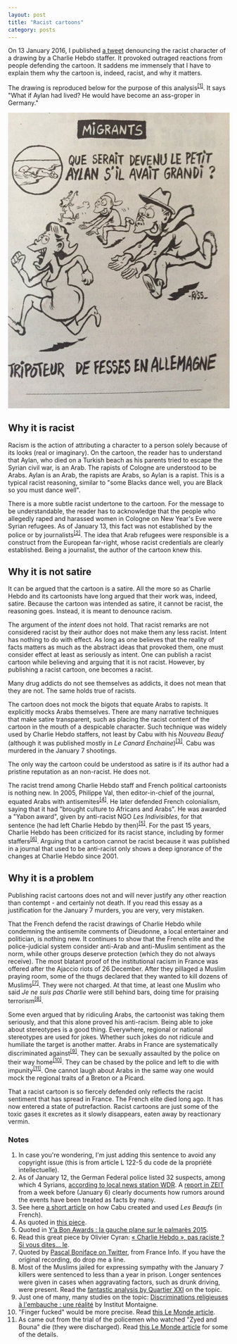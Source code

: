 ```yaml
---
layout: post
title: "Racist cartoons"
category: posts
---
```


On 13 January 2016, I published [a tweet](https://twitter.com/nicolaskb/status/687270412162568192) denouncing the racist character of a drawing by a Charlie Hebdo staffer. It provoked outraged reactions from people defending the cartoon. It saddens me immensely that I have to explain them why the cartoon is, indeed, racist, and why it matters. 

The drawing is reproduced below for the purpose of this analysis<sup><a href="#notes">[1]</a></sup>. It says "What if Aylan had lived? He would have become an ass-groper in Germany."

!["A racist cartoon by a Charlie Hebdo staffer"](/images/racist-cartoon.jpg)

## Why it is racist

Racism is the action of attributing a character to a person solely because of its looks (real or imaginary). On the cartoon, the reader has to understand that Aylan, who died on a Turkish beach as his parents tried to escape the Syrian civil war, is an Arab. The rapists of Cologne are understood to be Arabs. Aylan is an Arab, the rapists are Arabs, so Aylan is a rapist. This is a typical racist reasoning, similar to "some Blacks dance well, you are Black so you must dance well".

There is a more subtle racist undertone to the cartoon. For the message to be understandable, the reader has to acknowledge that the people who allegedly raped and harassed women in Cologne on New Year's Eve were Syrian refugees. As of January 13, this fact was not established by the police or by journalists<sup><a href="#notes">[2]</a></sup>. The idea that Arab refugees were responsible is a construct from the European far-right, whose racist credentials are clearly established. Being a journalist, the author of the cartoon knew this.

## Why it is not satire

It can be argued that the cartoon is a satire. All the more so as Charlie Hebdo and its cartoonists have long argued that their work was, indeed, satire. Because the cartoon was intended as satire, it cannot be racist, the reasoning goes. Instead, it is meant to denounce racism. 

The argument of the _intent_ does not hold. That racist remarks are not considered racist by their author does not make them any less racist. Intent has nothing to do with effect. As long as one believes that the reality of facts matters as much as the abstract ideas that provoked them, one must consider effect at least as seriously as intent. One can publish a racist cartoon while believing and arguing that it is not racist. However, by publishing a racist cartoon, one becomes a racist. 

Many drug addicts do not see themselves as addicts, it does not mean that they are not. The same holds true of racists.

The cartoon does not mock the bigots that equate Arabs to rapists. It explicitly mocks Arabs themselves. There are many narrative techniques that make satire transparent, such as placing the racist content of the cartoon in the mouth of a despicable character. Such technique was widely used by Charlie Hebdo staffers, not least by Cabu with his _Nouveau Beauf_ (although it was published mostly in _Le Canard Enchaine_)<sup><a href="#notes">[3]</a></sup>. Cabu was murdered in the January 7 shootings.

The only way the cartoon could be understood as satire is if its author had a pristine reputation as an non-racist. He does not.

The racist trend among Charlie Hebdo staff and French political cartoonists is nothing new. In 2005, Philippe Val, then editor-in-chief of the journal, equated Arabs with antisemites<sup><a href="#notes">[4]</a></sup>. He later defended French colonialism, saying that it had "brought culture to Africans and Arabs". He was awarded a "Yabon award", given by anti-racist NGO _Les Indivisibles_, for that sentence (he had left Charlie Hebdo by then)<sup><a href="#notes">[5]</a></sup>. For the past 15 years, Charlie Hebdo has been criticized for its racist stance, including by former staffers<sup><a href="#notes">[6]</a></sup>. Arguing that a cartoon cannot be racist because it was published in a journal that used to be anti-racist only shows a deep ignorance of the changes at Charlie Hebdo since 2001.

## Why it is a problem

Publishing racist cartoons does not and will never justify any other reaction than contempt - and certainly not death. If you read this essay as a justification for the January 7 murders, you are very, very mistaken.

That the French defend the racist drawings of Charlie Hebdo while condemning the antisemite comments of Dieudonne, a local entertainer and politician, is nothing new. It continues to show that the French elite and the police-judicial system consider anti-Arab and anti-Muslim sentiment as the norm, while other groups deserve protection (which they do not always receive). The most blatant proof of the institutional racism in France was offered after the Ajaccio riots of 26 December. After they pillaged a Muslim praying room, some of the thugs declared that they wanted to kill dozens of Muslims<sup><a href="#notes">[7]</a></sup>. They were not charged. At that time, at least one Muslim who said _Je ne suis pas Charlie_ were still behind bars, doing time for praising terrorism<sup><a href="#notes">[8]</a></sup>. 

Some even argued that by ridiculing Arabs, the cartoonist was taking them seriously, and that this alone proved his anti-racism. Being able to joke about stereotypes is a good thing. Everywhere, regional or national stereotypes are used for jokes. Whether such jokes do not ridicule and humiliate the target is another matter. Arabs in France are systematically discriminated against<sup><a href="#notes">[9]</a></sup>. They can be sexually assaulted by the police on their way home<sup><a href="#notes">[10]</a></sup>. They can be chased by the police and left to die with impunity<sup><a href="#notes">[11]</a></sup>. One cannot laugh about Arabs in the same way one would mock the regional traits of a Breton or a Picard. 

That a racist cartoon is so fiercely defended only reflects the racist sentiment that has spread in France. The French elite died long ago. It has now entered a state of putrefaction. Racist cartoons are just some of the toxic gases it excretes as it slowly disappears, eaten away by reactionary vermin.

<a name="notes"></a>
### Notes
1. In case you're wondering, I'm just adding this sentence to avoid any copyright issue (this is from article L 122-5 du code de la propriété intellectuelle).
1. As of January 12, the German Federal police listed 32 suspects, among which 4 Syrians, [according to local news station WDR](http://www1.wdr.de/themen/aktuell/vorfaelle-hauptbahnhof-koeln-fakten-100.html). A [report in ZEIT](http://www.zeit.de/gesellschaft/zeitgeschehen/2016-01/koeln-silvester-uebergriffe-medien) from a week before (January 6) clearly documents how rumors around the events have been treated as facts by many.
1. See here [a short article](http://www.le-toaster.fr/culture-g/dou-viennent-les-beaufs/) on how Cabu created and used _Les Beaufs_ (in French).
1. As quoted in [this piece](http://lmsi.net/Philippe-Val-est-un-raciste).
1. Quoted in [Y’a Bon Awards : la gauche plane sur le palmarès 2015](http://www.politis.fr/Y-a-Bon-Awards-la-gauche-plane-sur,31546.html).
1. Read this great piece by Olivier Cyran: [« Charlie Hebdo », pas raciste ? Si vous dites… le](http://www.article11.info/?Charlie-Hebdo-pas-raciste-Si-vous).
1. Quoted by [Pascal Boniface on Twitter](https://twitter.com/PascalBoniface/status/681077240269041664), from France Info. If you have the original recording, do drop me a line.
1. Most of the Muslims jailed for expressing sympathy with the January 7 killers were sentenced to less than a year in prison. Longer sentences were given in cases when aggravating factors, such as drunk driving, were present. Read the [fantastic analysis by Quartier XXI](http://quartiersxxi.org/le-delire-anti-terroriste-manque-sa-cible) on the topic.
1. Just one of many, many studies on the topic: [Discriminations religieuses à l'embauche : une réalité](http://www.institutmontaigne.org/fr/publications/discriminations-religieuses-lembauche-une-realite) by Institut Montaigne.
1. "Finger fucked" would be more precise. Read [this Le Monde article](http://www.lemonde.fr/police-justice/article/2015/12/18/espece-de-libanais-de-merde-connards-sales-noirs-des-adolescents-portent-plainte-pour-violences-policieres_4834472_1653578.html).
1. As came out from the trial of the policemen who watched "Zyed and Bouna" die (they were discharged). Read [this Le Monde article](http://www.lemonde.fr/societe/article/2015/05/18/mort-de-zyed-et-bouna-relaxe-definitive-des-deux-policiers_4635109_3224.html) for some of the details.